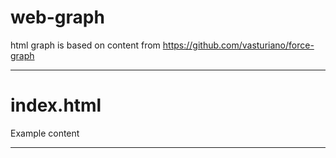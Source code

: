 # web-graph
html graph is based on content from https://github.com/vasturiano/force-graph

---
# index.html
Example content

---
